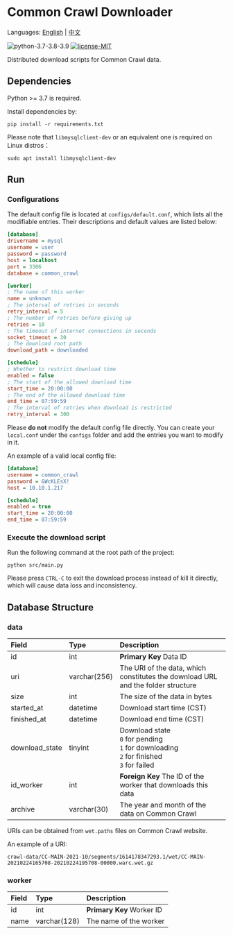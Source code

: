 # Common Crawl Downloader

Languages: [English](https://github.com/AlumiK/common-crawl-downloader/blob/main/README.md) | [中文](https://github.com/AlumiK/common-crawl-downloader/blob/main/README_CN.md)

![python-3.7-3.8-3.9](https://img.shields.io/badge/python-3.7%20%7C%203.8%20%7C%203.9-blue)
[![license-MIT](https://img.shields.io/badge/license-MIT-green)](https://github.com/AlumiK/common-crawl-downloader/blob/main/LICENSE)

Distributed download scripts for Common Crawl data.

## Dependencies

Python >= 3.7 is required.

Install dependencies by:

```
pip install -r requirements.txt
```

Please note that `libmysqlclient-dev` or an equivalent one is required on Linux distros：

```
sudo apt install libmysqlclient-dev
```

## Run

### Configurations

The default config file is located at `configs/default.conf`, which lists all the modifiable entries. Their descriptions and default values are listed below:

```ini
[database]
drivername = mysql
username = user
password = password
host = localhost
port = 3306
database = common_crawl

[worker]
; The name of this worker
name = unknown
; The interval of retries in seconds
retry_interval = 5
; The number of retries before giving up
retries = 10
; The timeout of internet connections in seconds
socket_timeout = 30
; The download root path
download_path = downloaded

[schedule]
; Whether to restrict download time
enabled = false
; The start of the allowed download time
start_time = 20:00:00
; The end of the allowed download time
end_time = 07:59:59
; The interval of retries when download is restricted
retry_interval = 300
```

Please **do not** modify the default config file directly. You can create your `local.conf` under the `configs` folder and add the entries you want to modify in it.

An example of a valid local config file:

```ini
[database]
username = common_crawl
password = &WcKLEsX!
host = 10.10.1.217

[schedule]
enabled = true
start_time = 20:00:00
end_time = 07:59:59
```

### Execute the download script

Run the following command at the root path of the project:

```
python src/main.py
```

Please press `CTRL-C` to exit the download process instead of kill it directly, which will cause data loss and inconsistency.

## Database Structure

### data

| Field | Type | Description |
| :- | :- | :- |
| id | int | **Primary Key** Data ID |
| uri | varchar(256) | The URI of the data, which constitutes the download URL and the folder structure |
| size | int | The size of the data in bytes |
| started_at | datetime | Download start time (CST) |
| finished_at | datetime | Download end time (CST) |
| download_state | tinyint | Download state <br/>`0` for pending<br/>`1` for downloading<br/>`2` for finished<br/>`3` for failed |
| id_worker | int | **Foreign Key** The ID of the worker that downloads this data |
| archive | varchar(30) | The year and month of the data on Common Crawl |

URIs can be obtained from `wet.paths` files on Common Crawl website.

An example of a URI:

```
crawl-data/CC-MAIN-2021-10/segments/1614178347293.1/wet/CC-MAIN-20210224165708-20210224195708-00000.warc.wet.gz
```

### worker

| Field | Type | Description |
| :- | :- | :- |
| id | int | **Primary Key** Worker ID |
| name | varchar(128) | The name of the worker |
